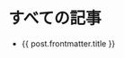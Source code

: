 <script setup>
import { data as posts } from './.vitepress/theme/posts.data.js'
</script>

# すべての記事

<ul v-for="post of posts" class="home-posts-article">
  <li>
    <a :href="post.url">{{ post.frontmatter.title }}</a>
  </li >
</ul>